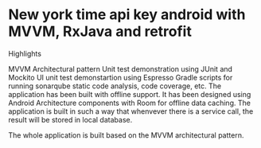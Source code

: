 <H1>New york time api key android with MVVM, RxJava and retrofit</H1>
Highlights

MVVM Architectural pattern
Unit test demonstration using JUnit and Mockito
UI unit test demonstartion using Espresso
Gradle scripts for running sonarqube static code analysis, code coverage, etc.
The application has been built with offline support. It has been designed using Android Architecture components with Room for offline data caching. The application is built in such a way that whenvever there is a service call, the result will be stored in local database.

The whole application is built based on the MVVM architectural pattern.
